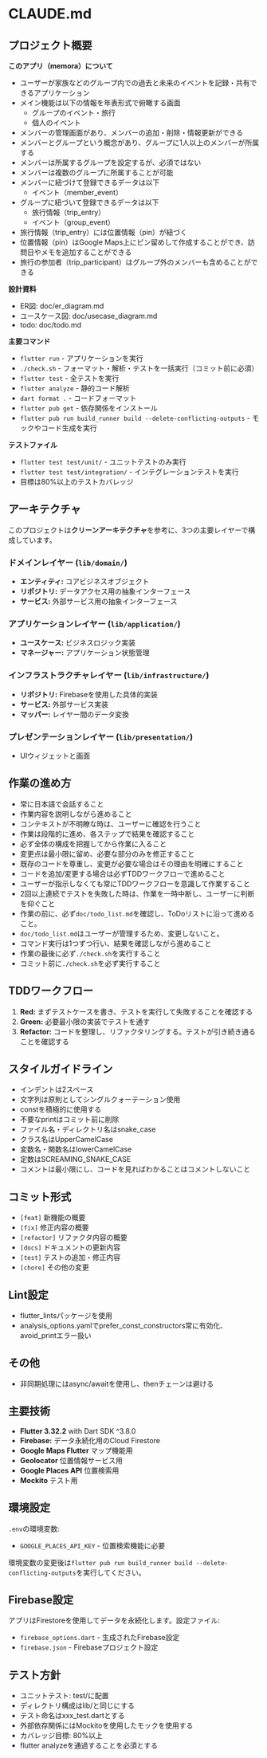 # CLAUDE.md

## プロジェクト概要

**このアプリ（memora）について**
- ユーザーが家族などのグループ内での過去と未来のイベントを記録・共有できるアプリケーション
- メイン機能は以下の情報を年表形式で俯瞰する画面
    - グループのイベント・旅行
    - 個人のイベント
- メンバーの管理画面があり、メンバーの追加・削除・情報更新ができる
- メンバーとグループという概念があり、グループに1人以上のメンバーが所属する
- メンバーは所属するグループを設定するが、必須ではない
- メンバーは複数のグループに所属することが可能
- メンバーに紐づけて登録できるデータは以下
    - イベント（member_event）
- グループに紐づいて登録できるデータは以下
    - 旅行情報（trip_entry）
    - イベント（group_event）
- 旅行情報（trip_entry）には位置情報（pin）が紐づく
- 位置情報（pin）はGoogle Maps上にピン留めして作成することができ、訪問日やメモを追加することができる
- 旅行の参加者（trip_participant）はグループ外のメンバーも含めることができる

**設計資料**
- ER図: doc/er_diagram.md
- ユースケース図: doc/usecase_diagram.md
- todo: doc/todo.md

**主要コマンド**
- `flutter run` - アプリケーションを実行
- `./check.sh` - フォーマット・解析・テストを一括実行（コミット前に必須）
- `flutter test` - 全テストを実行
- `flutter analyze` - 静的コード解析
- `dart format .` - コードフォーマット
- `flutter pub get` - 依存関係をインストール
- `flutter pub run build_runner build --delete-conflicting-outputs` - モックやコード生成を実行

**テストファイル**
- `flutter test test/unit/` - ユニットテストのみ実行
- `flutter test test/integration/` - インテグレーションテストを実行
- 目標は80%以上のテストカバレッジ

## アーキテクチャ

このプロジェクトは**クリーンアーキテクチャ**を参考に、3つの主要レイヤーで構成しています。

### ドメインレイヤー (`lib/domain/`)
- **エンティティ:** コアビジネスオブジェクト
- **リポジトリ:** データアクセス用の抽象インターフェース
- **サービス:** 外部サービス用の抽象インターフェース

### アプリケーションレイヤー (`lib/application/`)
- **ユースケース:** ビジネスロジック実装
- **マネージャー:** アプリケーション状態管理

### インフラストラクチャレイヤー (`lib/infrastructure/`)
- **リポジトリ:** Firebaseを使用した具体的実装
- **サービス:** 外部サービス実装
- **マッパー:** レイヤー間のデータ変換

### プレゼンテーションレイヤー (`lib/presentation/`)
- UIウィジェットと画面

## 作業の進め方
- 常に日本語で会話すること
- 作業内容を説明しながら進めること
- コンテキストが不明瞭な時は、ユーザーに確認を行うこと
- 作業は段階的に進め、各ステップで結果を確認すること
- 必ず全体の構成を把握してから作業に入ること
- 変更点は最小限に留め、必要な部分のみを修正すること
- 既存のコードを尊重し、変更が必要な場合はその理由を明確にすること
- コードを追加/変更する場合は必ずTDDワークフローで進めること
- ユーザーが指示しなくても常にTDDワークフローを意識して作業すること
- 2回以上連続でテストを失敗した時は、作業を一時中断し、ユーザーに判断を仰ぐこと
- 作業の前に、必ず`doc/todo_list.md`を確認し、ToDoリストに沿って進めること。
- `doc/todo_list.md`はユーザーが管理するため、変更しないこと。
- コマンド実行は1つずつ行い、結果を確認しながら進めること
- 作業の最後に必ず`./check.sh`を実行すること
- コミット前に`./check.sh`を必ず実行すること

## TDDワークフロー
1. **Red:** まずテストケースを書き、テストを実行して失敗することを確認する
2. **Green:** 必要最小限の実装でテストを通す
3. **Refactor:** コードを整理し、リファクタリングする。テストが引き続き通ることを確認する

## スタイルガイドライン
- インデントは2スペース
- 文字列は原則としてシングルクォーテーション使用
- constを積極的に使用する
- 不要なprintはコミット前に削除
- ファイル名・ディレクトリ名はsnake_case
- クラス名はUpperCamelCase
- 変数名・関数名はlowerCamelCase
- 定数はSCREAMING_SNAKE_CASE
- コメントは最小限にし、コードを見ればわかることはコメントしないこと

## コミット形式
- `[feat]` 新機能の概要
- `[fix]` 修正内容の概要
- `[refactor]` リファクタ内容の概要
- `[docs]` ドキュメントの更新内容
- `[test]` テストの追加・修正内容
- `[chore]` その他の変更

## Lint設定
- flutter_lintsパッケージを使用
- analysis_options.yamlでprefer_const_constructors常に有効化、avoid_printエラー扱い

## その他
- 非同期処理にはasync/awaitを使用し、thenチェーンは避ける

## 主要技術

- **Flutter 3.32.2** with Dart SDK ^3.8.0
- **Firebase:** データ永続化用のCloud Firestore
- **Google Maps Flutter** マップ機能用
- **Geolocator** 位置情報サービス用
- **Google Places API** 位置検索用
- **Mockito** テスト用

## 環境設定

`.env`の環境変数:
- `GOOGLE_PLACES_API_KEY` - 位置検索機能に必要

環境変数の変更後は`flutter pub run build_runner build --delete-conflicting-outputs`を実行してください。

## Firebase設定

アプリはFirestoreを使用してデータを永続化します。設定ファイル:
- `firebase_options.dart` - 生成されたFirebase設定
- `firebase.json` - Firebaseプロジェクト設定

## テスト方針
- ユニットテスト: test/に配置
- ディレクトリ構成はlib/と同じにする
- テスト命名はxxx_test.dartとする
- 外部依存関係にはMockitoを使用したモックを使用する
- カバレッジ目標: 80%以上
- flutter analyzeを通過することを必須とする